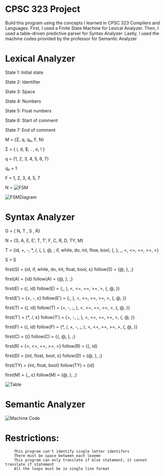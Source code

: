 # CPSC 323 Project

Build this program using the concepts I learned in CPSC 323 Compilers and Languages. First, I used a Finite State Machine for Lexical Analyzer. Then, I used a table-driven predictive parser for Syntax Analyzer. Lastly, I used the machine codes provided by the professor for Semantic Analyzer

# Lexical Analyzer
State 1: Initial state

State 2: Identifier 

State 3: Space

State 4: Numbers

State 5: Float numbers

State 6: Start of comment

State 7: End of comment

M = {Σ, q, q₀, F, N}

Σ = { i, d, $, . , o, ! }

q = {1, 2, 3, 4, 5, 6, 7}

q₀ = 1

F = 1, 2, 3, 4, 5, 7

N = ![FSM](https://user-images.githubusercontent.com/48542636/71569416-cc023300-2a83-11ea-90cf-393b6d784489.png) 

![FSMDiagram](https://user-images.githubusercontent.com/48542636/71569524-8db94380-2a84-11ea-95da-57b69078ae5c.png)

# Syntax Analyzer
G = { N, T , S , R}

N = {S, A, E, E’, T, T’, F, C, R, D, TY, M}

T = {id, +, -, *, /, (, ), @, ; if, while, do, int, flow, bool, {, }, ,, <, <=, ==, >=, >}

S = S

first(S) = {id, if, while, do, int, float, bool, ε}	follow(S) = {@, }, ;}

first(A) = {id}						follow(A) = {@, }, ;}

first(E) = {(, id}					follow(E) = {;, ), <, <=, ==, >=, >, {, @, }}

first(E’) = {+, -, ε}				        follow(E’) = {;, ), <, <=, ==, >=, >, {, @, }}

first(T) = {(, id}				        follow(T) = {+, -, ;, ), <, <=, ==, >=, >, {, @, }}

first(T’) = {*, /, ε}			                follow(T’) = {+, -, ;, ), <, <=, ==, >=, >, {, @, }}

first(F) = {(, id}				        follow(F) = {*, /, +, -, ;, ), <, <=, ==, >=, >, {, @, }}

first(C) = {(}				                follow(C) = {{, @, }, ;}

first(R) = {<, <=, ==, >=, >}		                follow(R) = {{, id}

first(D) = {int, float, bool, ε}		        follow(D) = {@, }, ;}

first(TY) = {int, float, bool}		                follow(TY) = {id}

first(M) = {,, ε}				        follow(M) = {@, }, ;}

![Table](https://user-images.githubusercontent.com/48542636/71569672-96f6e000-2a85-11ea-82f3-0b99ae76bdc7.png)

# Semantic Analyzer
![Machine Code](https://user-images.githubusercontent.com/48542636/71569749-2603f800-2a86-11ea-9ea4-aad099b97b47.png)

# Restrictions:
        This program can't identify single letter identifers
        There must be space between each lexeme
        This program can only translate if else statement, it cannot translate if statement
        All the loops must be in single line format
